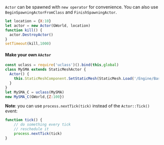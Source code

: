 `Actor` can be spawned with `new operator` for convenience. You can also use `BeginSpawningActorFromClass` and `FinishSpawningActor`.

```js
let location = {X:10}
let actor = new Actor(GWorld, location)
function kill() {
  actor.DestroyActor()
}
setTimeout(kill,1000)
```

#### Make your own `AActor`
```js
const uclass = require('uclass')().bind(this,global)
class MySMA extends StaticMeshActor {
  Actor() {
    this.StaticMeshComponent.SetStaticMesh(StaticMesh.Load('/Engine/BasicShapes/Cube.Cube'))
  }
}      
let MySMA_C = uclass(MySMA) 
new MySMA_C(GWorld,{Z:100})
```


**Note**: you can use `process.nextTick(tick)` instead of the `Actor::Tick()` event:

```js
function tick() {
    // do something every tick
    // reschedule it
    process.nextTick(tick)
}

```